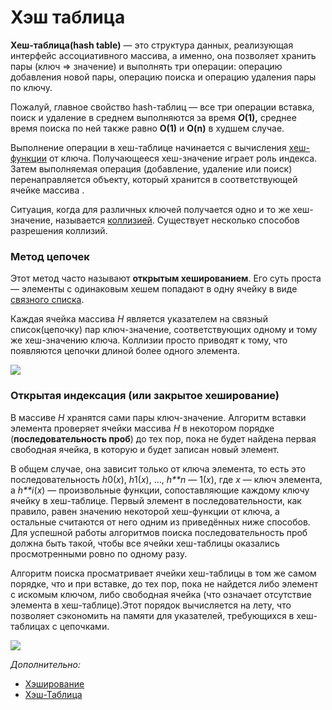 # Хэш таблица

**Хеш-таблица(hash table)** —  это структура данных, реализующая интерфейс ассоциативного массива, а именно, она позволяет хранить пары (ключ => значение) и выполнять три операции: операцию добавления новой пары, операцию поиска и операцию удаления пары по ключу.

Пожалуй, главное свойство hash-таблиц — все три операции вставка, поиск и удаление в среднем выполняются за время ***O*(1),** среднее время поиска по ней также равно **O(1)** и **O(n)** в худшем случае.

Выполнение операции в хеш-таблице начинается с вычисления [хеш-функции](https://ru.wikipedia.org/wiki/%D0%A5%D0%B5%D1%88-%D1%84%D1%83%D0%BD%D0%BA%D1%86%D0%B8%D1%8F) от ключа. Получающееся хеш-значение  играет роль индекса. Затем выполняемая операция (добавление, удаление или поиск) перенаправляется объекту, который хранится в соответствующей ячейке массива .

Ситуация, когда для различных ключей получается одно и то же хеш-значение, называется [коллизией](https://ru.wikipedia.org/wiki/%D0%9A%D0%BE%D0%BB%D0%BB%D0%B8%D0%B7%D0%B8%D1%8F_%D1%85%D0%B5%D1%88-%D1%84%D1%83%D0%BD%D0%BA%D1%86%D0%B8%D0%B8). Существует несколько способов разрешения коллизий.

### Метод цепочек

Этот метод часто называют **открытым хешированием**. Его суть проста — элементы с одинаковым хешем попадают в одну ячейку в виде [связного списка](https://ru.wikipedia.org/wiki/%D0%A1%D0%B2%D1%8F%D0%B7%D0%BD%D1%8B%D0%B9_%D1%81%D0%BF%D0%B8%D1%81%D0%BE%D0%BA).

Каждая ячейка массива *H* является указателем на связный список(цепочку) пар ключ-значение, соответствующих одному и тому же хеш-значению ключа. Коллизии просто приводят к тому, что появляются цепочки длиной более одного элемента.

![](C:\Users\artur\Desktop\phpInterview\media\algostruct\collision_chain.png)

### Открытая индексация (или закрытое хеширование)

В массиве *H* хранятся сами пары ключ-значение. Алгоритм вставки элемента проверяет ячейки массива *H* в некотором порядке (**последовательность проб**) до тех пор, пока не будет найдена первая свободная ячейка, в которую и будет записан новый элемент. 

В общем случае, она зависит только от ключа элемента, то есть это последовательность *h*0(*x*), *h*1(*x*), …, *h**n* — 1(*x*), где *x* — ключ элемента, а *h**i*(*x*) — произвольные функции, сопоставляющие каждому ключу ячейку в хеш-таблице. Первый элемент в последовательности, как правило, равен значению некоторой хеш-функции от ключа, а остальные считаются от него одним из приведённых ниже способов. Для успешной работы алгоритмов поиска последовательность проб должна быть такой, чтобы все ячейки хеш-таблицы оказались просмотренными ровно по одному разу.

Алгоритм поиска просматривает ячейки хеш-таблицы в том же самом порядке, что и при вставке, до тех пор, пока не найдется либо элемент с искомым ключом, либо свободная ячейка (что означает отсутствие элемента в хеш-таблице).Этот порядок вычисляется на лету, что позволяет сэкономить на памяти для указателей, требующихся в хеш-таблицах с цепочками.

![](C:\Users\artur\Desktop\phpInterview\media\algostruct\collision_open_hash.png)



*Дополнительно:*

- [Хэширование](http://aliev.me/runestone/SortSearch/Hashing.html)
- [Хэш-Таблица](https://www.wikiwand.com/ru/%D0%A5%D0%B5%D1%88-%D1%82%D0%B0%D0%B1%D0%BB%D0%B8%D1%86%D0%B0)